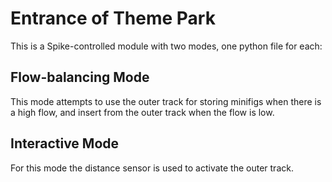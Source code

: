 # Entrance of Theme Park
This is a Spike-controlled module with two modes, one python file for each:

## Flow-balancing Mode

This mode attempts to use the outer track for storing minifigs when there is a high flow, and insert from the outer track when the flow is low.

## Interactive Mode

For this mode the distance sensor is used to activate the outer track.
